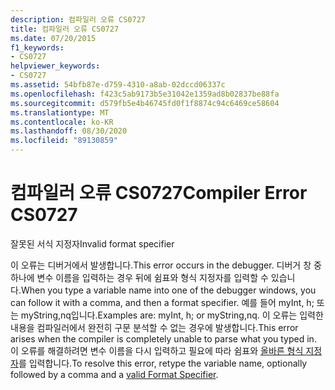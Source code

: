 ```yaml
---
description: 컴파일러 오류 CS0727
title: 컴파일러 오류 CS0727
ms.date: 07/20/2015
f1_keywords:
- CS0727
helpviewer_keywords:
- CS0727
ms.assetid: 54bfb87e-d759-4310-a8ab-02dccd06337c
ms.openlocfilehash: f423c5ab9173b5e31042e1359ad8b02837be88fa
ms.sourcegitcommit: d579fb5e4b46745fd0f1f8874c94c6469ce58604
ms.translationtype: MT
ms.contentlocale: ko-KR
ms.lasthandoff: 08/30/2020
ms.locfileid: "89130859"
---
```

# <a name="compiler-error-cs0727"></a><span data-ttu-id="6ecf4-103">컴파일러 오류 CS0727</span><span class="sxs-lookup"><span data-stu-id="6ecf4-103">Compiler Error CS0727</span></span>
<span data-ttu-id="6ecf4-104">잘못된 서식 지정자</span><span class="sxs-lookup"><span data-stu-id="6ecf4-104">Invalid format specifier</span></span>  
  
 <span data-ttu-id="6ecf4-105">이 오류는 디버거에서 발생합니다.</span><span class="sxs-lookup"><span data-stu-id="6ecf4-105">This error occurs in the debugger.</span></span> <span data-ttu-id="6ecf4-106">디버거 창 중 하나에 변수 이름을 입력하는 경우 뒤에 쉼표와 형식 지정자를 입력할 수 있습니다.</span><span class="sxs-lookup"><span data-stu-id="6ecf4-106">When you type a variable name into one of the debugger windows, you can follow it with a comma, and then a format specifier.</span></span> <span data-ttu-id="6ecf4-107">예를 들어 myInt, h; 또는 myString,nq입니다.</span><span class="sxs-lookup"><span data-stu-id="6ecf4-107">Examples are: myInt, h; or myString,nq.</span></span> <span data-ttu-id="6ecf4-108">이 오류는 입력한 내용을 컴파일러에서 완전히 구문 분석할 수 없는 경우에 발생합니다.</span><span class="sxs-lookup"><span data-stu-id="6ecf4-108">This error arises when the compiler is completely unable to parse what you typed in.</span></span> <span data-ttu-id="6ecf4-109">이 오류를 해결하려면 변수 이름을 다시 입력하고 필요에 따라 쉼표와 [올바른 형식 지정자](/visualstudio/debugger/format-specifiers-in-csharp)를 입력합니다.</span><span class="sxs-lookup"><span data-stu-id="6ecf4-109">To resolve this error, retype the variable name, optionally followed by a comma and a [valid Format Specifier](/visualstudio/debugger/format-specifiers-in-csharp).</span></span>

